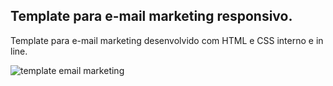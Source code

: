 ## Template para e-mail marketing responsivo.
Template para e-mail marketing desenvolvido com HTML e CSS interno e in line.

![template email marketing](https://i.imgur.com/Tgj6MHg.png)

